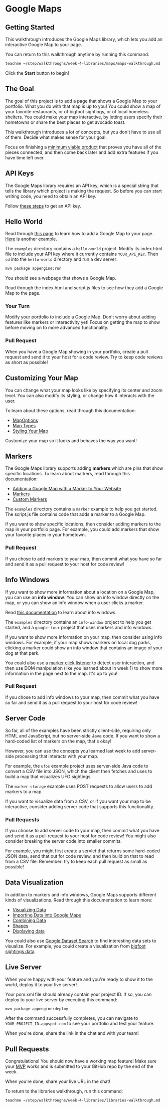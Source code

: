 # Google Maps

## Getting Started

This walkthrough introduces the Google Maps library, which lets you add an
interactive Google Map to your page.

You can return to this walkthrough anytime by running this command:

```bash
teachme ~/step/walkthroughs/week-4-libraries/maps/maps-walkthrough.md
```

Click the **Start** button to begin!

## The Goal

The goal of this project is to add a page that shows a Google Map to your
portfolio. What you do with that map is up to you! You could show a map of your
favorite restaurants, or of bigfoot sightings, or of local homeless shelters.
You could make your map interactive, by letting users specify their hometowns
or share the best places to get avocado toast.

This walkthrough introduces a lot of concepts, but you don't have to use all of
them. Decide what makes sense for your goal.

Focus on finishing a
[minimum viable product](https://en.wikipedia.org/wiki/Minimum_viable_product)
that proves you have all of the pieces connected, and then come back later and
add extra features if you have time left over.

## API Keys

The Google Maps library requires an API key, which is a special string that
tells the library which project is making the request. So before you can start
writing code, you need to obtain an API key.

Follow
[these steps](https://developers.google.com/maps/documentation/javascript/get-api-key)
to get an API key.

## Hello World

Read through
[this page](https://developers.google.com/maps/documentation/javascript/tutorial)
to learn how to add a Google Map to your page.
[Here](https://developers-dot-devsite-v2-prod.appspot.com/maps/documentation/javascript/examples/map-sync)
is another example.

The `examples` directory contains a `hello-world` project. Modify its
<walkthrough-editor-open-file
    filePath="step/walkthroughs/week-4-libraries/maps/examples/hello-world/src/main/webapp/index.html">
index.html
</walkthrough-editor-open-file>
file to include your API key where it currently contains `YOUR_API_KEY`. Then
`cd` into the `hello-world` directory and run a dev server:

```bash
mvn package appengine:run
```

You should see a webpage that shows a Google Map.

Read through the
<walkthrough-editor-open-file
    filePath="step/walkthroughs/week-4-libraries/maps/examples/hello-world/src/main/webapp/index.html">
index.html
</walkthrough-editor-open-file>
and
<walkthrough-editor-open-file
    filePath="step/walkthroughs/week-4-libraries/maps/examples/hello-world/src/main/webapp/script.js">
script.js
</walkthrough-editor-open-file>
files to see how they add a Google Map to the page.

### Your Turn

Modify your portfolio to include a Google Map. Don't worry about adding
features like markers or interactivity yet! Focus on getting the map to show
before moving on to more advanced functionality.

### Pull Request

When you have a Google Map showing in your portfolio, create a pull request and
send it to your host for a code review. Try to keep code reviews as short as
possible!

## Customizing Your Map

You can change what your map looks like by specifying its center and zoom level.
You can also modify its styling, or change how it interacts with the user.

To learn about these options, read through this documentation:

- [MapOptions](https://developers.google.com/maps/documentation/javascript/reference/map#MapOptions)
- [Map Types](https://developers.google.com/maps/documentation/javascript/maptypes)
- [Styling Your Map](https://developers.google.com/maps/documentation/javascript/styling)

Customize your map so it looks and behaves the way you want!

## Markers

The Google Maps library supports adding **markers** which are pins that show
specific locations. To learn about markers, read through this documentation:

- [Adding a Google Map with a Marker to Your Website](https://developers.google.com/maps/documentation/javascript/adding-a-google-map)
- [Markers](https://developers.google.com/maps/documentation/javascript/markers)
- [Custom Markers](https://developers.google.com/maps/documentation/javascript/custom-markers)

The `examples` directory contains a `marker` example to help you get started.
The
<walkthrough-editor-open-file
    filePath="step/walkthroughs/week-4-libraries/maps/examples/marker/src/main/webapp/script.js">
script.js
</walkthrough-editor-open-file>
file contains code that adds a marker to a Google Map.

If you want to show specific locations, then consider adding markers to the map
in your portfolio page. For example, you could add markers that show your
favorite places in your hometown.

### Pull Request

If you chose to add markers to your map, then commit what you have so far and
send it as a pull request to your host for code review!

## Info Windows

If you want to show more information about a location on a Google Map, you can
use an **info window**. You can show an info window directly on the map, or you
can show an info window when a user clicks a marker.

Read
[this documentation](https://developers.google.com/maps/documentation/javascript/infowindows)
to learn about info windows.

The `examples` directory contains an `info-window` project to help you get
started, and a `google-tour` project that uses markers and info windows.

If you want to show more information on your map, then consider using info
windows. For example, if your map shows markers on local dog parks, clicking a
marker could show an info window that contains an image of your dog at that
park.

You could also use a
[marker click listener](https://developers.google.com/maps/documentation/javascript/events#MarkerEvents)
to detect user interaction, and then use DOM manipulation (like you learned
about in week 1) to show more information in the page next to the map. It's up
to you!

### Pull Request

If you chose to add info windows to your map, then commit what you have so far
and send it as a pull request to your host for code review!

## Server Code

So far, all of the examples have been strictly client-side, requiring only HTML
and JavaScript, but no server-side Java code. If you want to show a hard-coded
list of markers on the map, that's okay!

However, you can use the concepts you learned last week to add server-side
processing that interacts with your map.

For example, the `ufos` example project uses server-side Java code to convert a
CSV file into JSON, which the client then fetches and uses to build a map that
visualizes UFO sightings.

The `marker-storage` example uses POST requests to allow users to add markers to
a map.

If you want to visualize data from a CSV, or if you want your map to be
interactive, consider adding server code that supports this functionality.

### Pull Requests

If you choose to add server code to your map, then commit what you have and send
it as a pull request to your host for code review! You might also consider
breaking the server code into smaller commits.

For example, you might first create a servlet that returns some hard-coded JSON
data, send that out for code review, and then build on that to read from a CSV
file. Remember: try to keep each pull request as small as possible!

## Data Visualization

In addition to markers and info windows, Google Maps supports different kinds of
visualizations. Read through this documentation to learn more:

- [Visualizing Data](https://developers.google.com/maps/documentation/javascript/earthquakes)
- [Importing Data into Google Maps](https://developers.google.com/maps/documentation/javascript/importing_data)
- [Combining Data](https://developers.google.com/maps/documentation/javascript/combining-data)
- [Shapes](https://developers.google.com/maps/documentation/javascript/shapes)
- [Displaying data](https://developers.google.com/maps/documentation/javascript/layers)

You could also use
[Google Dataset Search](https://toolbox.google.com/datasetsearch) to find
interesting data sets to visualize. For example, you could create a
visualization from
[bigfoot sightings data](https://toolbox.google.com/datasetsearch/search?query=Bigfoot%20Sightings).

## Live Server

When you're happy with your feature and you're ready to show it to the world,
deploy it to your live server!

Your
<walkthrough-editor-open-file filePath="step/portfolio/pom.xml">
pom.xml
</walkthrough-editor-open-file>
file should already contain your project ID. If so, you can deploy to your live
server by executing this command:

```bash
mvn package appengine:deploy
```

After the command successfully completes, you can navigate to
`YOUR_PROJECT_ID.appspot.com` to see your portfolio and test your feature.

When you're done, share the link in the chat and with your team!

## Pull Requests

<walkthrough-conclusion-trophy></walkthrough-conclusion-trophy>

Congratulations! You should now have a working map feature! Make sure your
[MVP](https://en.wikipedia.org/wiki/Minimum_viable_product) works and is
submitted to your GitHub repo by the end of the week.

When you're done, share your live URL in the chat!

To return to the libraries walkthrough, run this command:

```bash
teachme ~/step/walkthroughs/week-4-libraries/libraries-walkthrough.md
```
